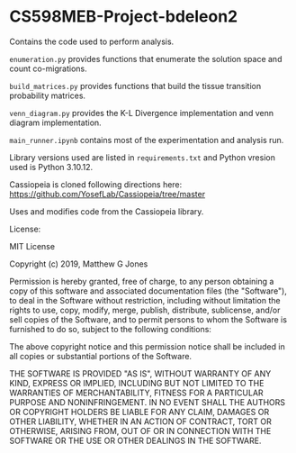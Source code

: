 # CS598MEB-Project-bdeleon2

Contains the code used to perform analysis.

`enumeration.py` provides functions that enumerate the solution space and count co-migrations.

`build_matrices.py` provides functions that build the tissue transition probability matrices.

`venn_diagram.py` provides the K-L Divergence implementation and venn diagram implementation.

`main_runner.ipynb` contains most of the experimentation and analysis run.

Library versions used are listed in `requirements.txt` and Python vresion used is Python 3.10.12.

Cassiopeia is cloned following directions here: https://github.com/YosefLab/Cassiopeia/tree/master

Uses and modifies code from the Cassiopeia library.

License:

MIT License

Copyright (c) 2019, Matthew G Jones

Permission is hereby granted, free of charge, to any person obtaining a copy
of this software and associated documentation files (the "Software"), to deal
in the Software without restriction, including without limitation the rights
to use, copy, modify, merge, publish, distribute, sublicense, and/or sell
copies of the Software, and to permit persons to whom the Software is
furnished to do so, subject to the following conditions:

The above copyright notice and this permission notice shall be included in all
copies or substantial portions of the Software.

THE SOFTWARE IS PROVIDED "AS IS", WITHOUT WARRANTY OF ANY KIND, EXPRESS OR
IMPLIED, INCLUDING BUT NOT LIMITED TO THE WARRANTIES OF MERCHANTABILITY,
FITNESS FOR A PARTICULAR PURPOSE AND NONINFRINGEMENT. IN NO EVENT SHALL THE
AUTHORS OR COPYRIGHT HOLDERS BE LIABLE FOR ANY CLAIM, DAMAGES OR OTHER
LIABILITY, WHETHER IN AN ACTION OF CONTRACT, TORT OR OTHERWISE, ARISING FROM,
OUT OF OR IN CONNECTION WITH THE SOFTWARE OR THE USE OR OTHER DEALINGS IN THE
SOFTWARE.